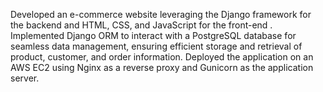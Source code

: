 Developed an e-commerce website leveraging the Django framework for the backend and HTML, CSS,
 and JavaScript for the front-end . 
Implemented Django ORM to interact with a PostgreSQL database for seamless data management,
 ensuring efficient storage and retrieval of product, customer, and order information. 
Deployed the application on an  AWS EC2 using Nginx as a reverse proxy and Gunicorn as the
 application server.
